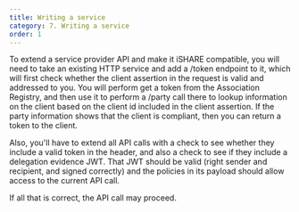 ```yaml
---
title: Writing a service
category: 7. Writing a service
order: 1
---
```


To extend a service provider API and make it iSHARE compatible, you will need to take an existing HTTP service and add a /token endpoint to it, which will first check whether the client assertion in the request is valid and addressed to you. You will perform get a token from the Association Registry, and then use it to perform a /party call there to lookup information on the client based on the client id included in the client assertion. If the party information shows that the client is compliant, then you can return a token to the client.

Also, you'll have to extend all API calls with a check to see whether they include a valid token in the header, and also a check to see if they include a delegation evidence JWT. That JWT should be valid (right sender and recipient, and signed correctly) and the policies in its payload should allow access to the current API call.

If all that is correct, the API call may proceed.
